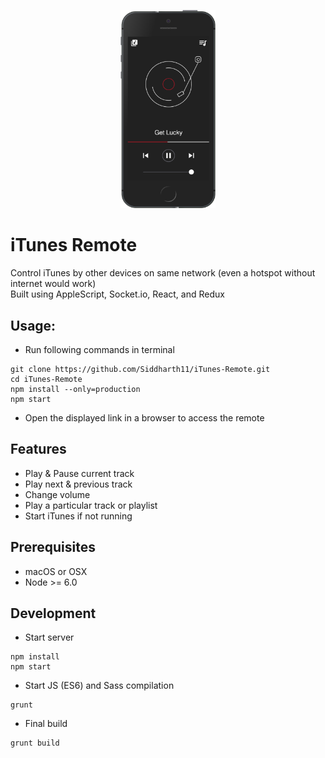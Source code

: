 <p align="center">
	<img src="remote.png" width="30%" alt="header image">
</p>

# iTunes Remote
Control iTunes by other devices on same network (even a hotspot without internet would work)  
Built using AppleScript, Socket.io, React, and Redux


## Usage:
- Run following commands in terminal
```
git clone https://github.com/Siddharth11/iTunes-Remote.git
cd iTunes-Remote
npm install --only=production
npm start
```
- Open the displayed link in a browser to access the remote

## Features
- Play & Pause current track
- Play next & previous track
- Change volume
- Play a particular track or playlist
- Start iTunes if not running

## Prerequisites
- macOS or OSX
- Node >= 6.0

## Development
- Start server  
```
npm install
npm start
```
- Start JS (ES6) and Sass compilation
```
grunt
```
- Final build
```
grunt build
```

